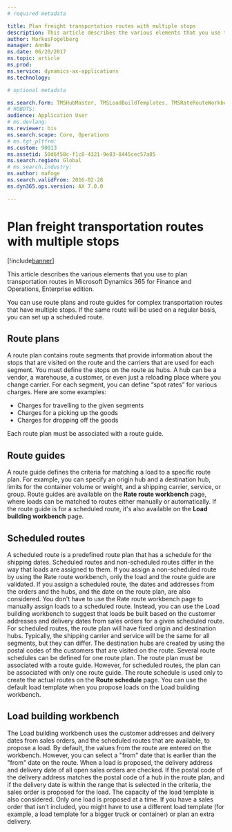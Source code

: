 ```yaml
---
# required metadata

title: Plan freight transportation routes with multiple stops
description: This article describes the various elements that you use to plan transportation routes in Dynamics 365 for Finance and Operations.
author: MarkusFogelberg
manager: AnnBe
ms.date: 06/20/2017
ms.topic: article
ms.prod: 
ms.service: dynamics-ax-applications
ms.technology: 

# optional metadata

ms.search.form: TMSHubMaster, TMSLoadBuildTemplates, TMSRateRouteWorkbench, TMSRouteGuide, TMSRoutePlan, TMSRouteWorkbench, WHSLoadTemplate
# ROBOTS: 
audience: Application User
# ms.devlang: 
ms.reviewer: bis
ms.search.scope: Core, Operations
# ms.tgt_pltfrm: 
ms.custom: 90013
ms.assetid: 50d6f58c-f1c8-4321-9e83-8445cec57a85
ms.search.region: Global
# ms.search.industry: 
ms.author: mafoge
ms.search.validFrom: 2016-02-28
ms.dyn365.ops.version: AX 7.0.0

---
```


# Plan freight transportation routes with multiple stops

[!include[banner](../includes/banner.md)]


This article describes the various elements that you use to plan transportation routes in Microsoft Dynamics 365 for Finance and Operations, Enterprise edition.

You can use route plans and route guides for complex transportation routes that have multiple stops. If the same route will be used on a regular basis, you can set up a scheduled route.

## Route plans
A route plan contains route segments that provide information about the stops that are visited on the route and the carriers that are used for each segment. You must define the stops on the route as hubs. A hub can be a vendor, a warehouse, a customer, or even just a reloading place where you change carrier. For each segment, you can define “spot rates” for various charges. Here are some examples:

-   Charges for travelling to the given segments
-   Charges for a picking up the goods
-   Charges for dropping off the goods

Each route plan must be associated with a route guide.

## Route guides
A route guide defines the criteria for matching a load to a specific route plan. For example, you can specify an origin hub and a destination hub, limits for the container volume or weight, and a shipping carrier, service, or group. Route guides are available on the **Rate route workbench** page, where loads can be matched to routes either manually or automatically. If the route guide is for a scheduled route, it's also available on the **Load building workbench** page.

## Scheduled routes
A scheduled route is a predefined route plan that has a schedule for the shipping dates. Scheduled routes and non-scheduled routes differ in the way that loads are assigned to them. If you assign a non-scheduled route by using the Rate route workbench, only the load and the route guide are validated. If you assign a scheduled route, the dates and addresses from the orders and the hubs, and the date on the route plan, are also considered. You don't have to use the Rate route workbench page to manually assign loads to a scheduled route. Instead, you can use the Load building workbench to suggest that loads be built based on the customer addresses and delivery dates from sales orders for a given scheduled route. For scheduled routes, the route plan will have fixed origin and destination hubs. Typically, the shipping carrier and service will be the same for all segments, but they can differ. The destination hubs are created by using the postal codes of the customers that are visited on the route. Several route schedules can be defined for one route plan. The route plan must be associated with a route guide. However, for scheduled routes, the plan can be associated with only one route guide. The route schedule is used only to create the actual routes on the **Route schedule** page. You can use the default load template when you propose loads on the Load building workbench.

## Load building workbench
The Load building workbench uses the customer addresses and delivery dates from sales orders, and the scheduled routes that are available, to propose a load. By default, the values from the route are entered on the workbench. However, you can select a "from" date that is earlier than the "from" date on the route. When a load is proposed, the delivery address and delivery date of all open sales orders are checked. If the postal code of the delivery address matches the postal code of a hub in the route plan, and if the delivery date is within the range that is selected in the criteria, the sales order is proposed for the load. The capacity of the load template is also considered. Only one load is proposed at a time. If you have a sales order that isn't included, you might have to use a different load template (for example, a load template for a bigger truck or container) or plan an extra delivery.



